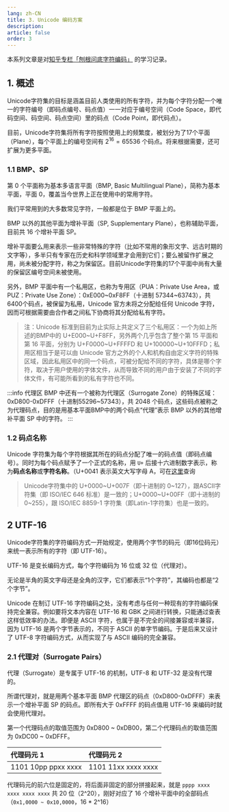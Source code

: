 ```yaml
---
lang: zh-CN
title: 3. Unicode 编码方案
description:
article: false
order: 3
---
```


本系列文章是对[知乎专栏「刨根问底字符编码」](https://www.zhihu.com/column/paogenjiudi) 的学习记录。

## 1. 概述

Unicode字符集的目标是涵盖目前人类使用的所有字符，并为每个字符分配一个唯一的字符编号（即码点编号、码点值）一一对应于编号空间（Code Space，即代码空间、码空间、码点空间）里的码点（Code Point，即代码点）。

目前，Unicode字符集将所有字符按照使用上的频繁度，被划分为了17个平面（Plane），每个平面上的编号空间有 $2^{16}=65536$ 个码点。将来根据需要，还可扩展为更多平面。


### 1.1 BMP、SP

第 0 个平面称为基本多语言平面（BMP, Basic Multilingual Plane），简称为基本平面，平面 0，覆盖当今世界上正在使用中的常用字符。

我们平常用到的大多数常见字符，一般都是位于 BMP 平面上的。

BMP 以外的其他平面为增补平面（SP, Supplementary Plane），也称辅助平面，目前共 16 个增补平面 SP。

增补平面要么用来表示一些非常特殊的字符（比如不常用的象形文字、远古时期的文字等），多半只有专家在历史和科学领域里才会用到它们；要么被留作扩展之用，尚未被分配字符，称之为保留区。目前Unicode字符集的17个平面中尚有大量的保留区编号空间未被使用。

另外，BMP 平面中有一个私用区，也称为专用区（PUA：Private Use Area，或PUZ：Private Use Zone）：0xE000~0xF8FF（十进制 57344~63743），共6400个码点，被保留为私用，Unicode 官方未将之分配给任何 Unicode 字符，因而可根据需要由合作者之间私下协商将其分配给私有字符。

> 注：Unicode 标准到目前为止实际上共定义了三个私用区：一个为如上所述的BMP中的 U+E000~U+F8FF，另外两个几乎包含了整个第 15 平面和第 16 平面，分别为 U+F0000~U+FFFFD 和 U+100000~U+10FFFD；私用区相当于是可以由 Unicode 官方之外的个人和机构自由定义字符的特殊区域，因此私用区中的同一个码点，可被分配给不同的字符，具体是哪个字符，取决于用户使用的字体文件，从而导致不同的用户由于安装了不同的字体文件，有可能所看到的私有字符也不同。

:::info 代理区
BMP 中还有一个被称为代理区（Surrogate Zone）的特殊区域：0xD800-0xDFFF（十进制55296~57343），共 2048 个码点，这些码点被称之为代理码点，目的是用基本平面BMP中的两个码点“代理”表示 BMP 以外的其他增补平面 SP 中的字符。
:::

### 1.2 码点名称

Unicode 字符集为每个字符根据其所在的码点分配了唯一的码点值（即码点编号）。同时为每个码点赋予了一个正式的名称，用 `U+` 后接十六进制数字表示，称为**码点名称**或**字符名称**。（U+0041 表示英文大写字母 A，可在[这里](https://home.unicode.org/)查询

> Unicode字符集中的 U+0000~U+007F（即十进制的 0~127），跟ASCII字符集（即 ISO/IEC 646 标准）是一致的；U+0000~U+00FF（即十进制的 0~255），跟 ISO/IEC 8859-1 字符集（即Latin-1字符集）也是一致的。


## 2 UTF-16

Unicode字符集的字符编码方式一开始规定，使用两个字节的码元（即16位码元）来统一表示所有的字符（即 UTF-16）。

UTF-16 是变长编码方式，每个字符编码为 16 位或 32 位（代理对）。

无论是半角的英文字母还是全角的汉字，它们都表示“1个字符”，其编码也都是“2个字节”。

Unicode 在制订 UTF-16 字符编码之处，没有考虑与任何一种现有的字符编码保持完全兼容。例如要将文本内容在 UTF-16 和 GBK 之间进行转换，只能通过查表这样低效率的办法。即便是 ASCII 字符，也属于是不完全的间接兼容或半兼容，因为 UTF-16 是两个字节表示的，不同于 ASCII 的单字节编码。于是后来又设计了 UTF-8 字符编码方式，从而实现了与 ASCII 编码的完全兼容。


### 2.1 代理对（Surrogate Pairs）

代理（Surrogate）是专属于 UTF-16 的机制，UTF-8 和 UTF-32 是没有代理的。

所谓代理对，就是用两个基本平面 BMP 代理区的码点（0xD800-0xDFFF）来表示一个增补平面 SP 的码点。即所有大于 0xFFFF 的码点值用 UTF-16 来编码时就会使用代理对。

第一个代理码点的取值范围为 0xD800 ~ 0xDB00，第二个代理码点的取值范围为 0xDC00 ~ 0xDFFF。

|代理码元 1|代理码元 2|
|:--|:--|
|1101 10pp ppxx xxxx|1101 11xx xxxx xxxx|

代理码元的前六位是固定的，将后面非固定的部分拼接起来，就是 `pppp xxxx xxxx xxxx xxxx` 共 20 位（2^20），刚好对应了 16 个增补平面中的全部码点（`0x1,0000 ~ 0x10,0000`，16 * 2^16）

